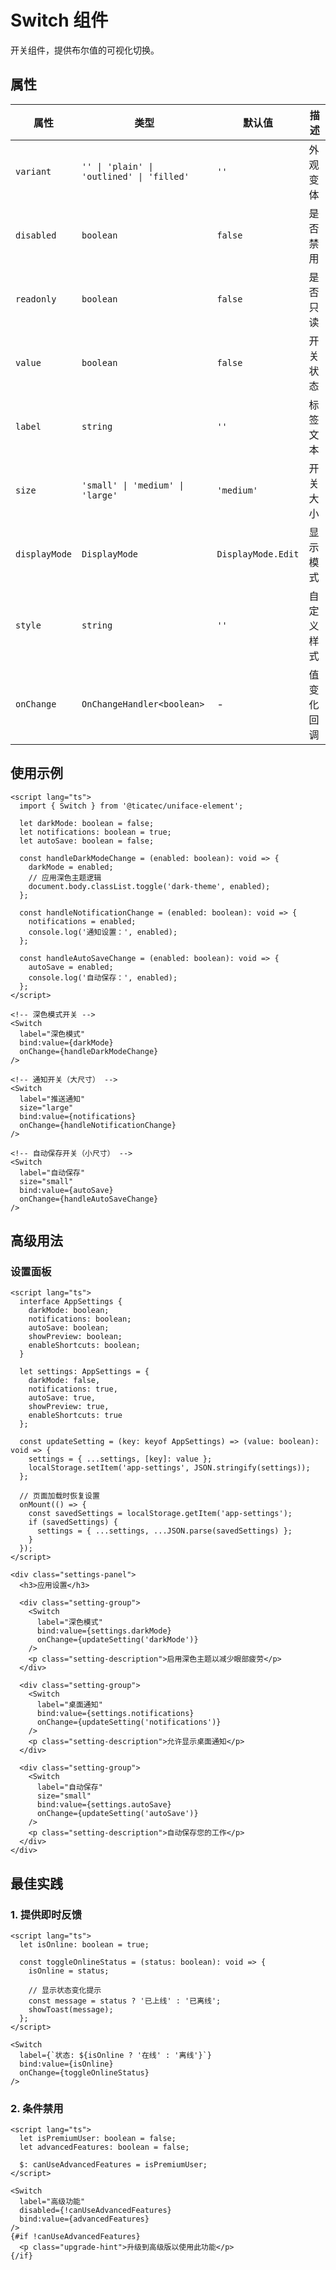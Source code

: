 # Switch 组件

开关组件，提供布尔值的可视化切换。

## 属性

| 属性 | 类型 | 默认值 | 描述 |
|------|------|--------|------|
| `variant` | `'' \| 'plain' \| 'outlined' \| 'filled'` | `''` | 外观变体 |
| `disabled` | `boolean` | `false` | 是否禁用 |
| `readonly` | `boolean` | `false` | 是否只读 |
| `value` | `boolean` | `false` | 开关状态 |
| `label` | `string` | `''` | 标签文本 |
| `size` | `'small' \| 'medium' \| 'large'` | `'medium'` | 开关大小 |
| `displayMode` | `DisplayMode` | `DisplayMode.Edit` | 显示模式 |
| `style` | `string` | `''` | 自定义样式 |
| `onChange` | `OnChangeHandler<boolean>` | - | 值变化回调 |

## 使用示例

```svelte
<script lang="ts">
  import { Switch } from '@ticatec/uniface-element';
  
  let darkMode: boolean = false;
  let notifications: boolean = true;
  let autoSave: boolean = false;
  
  const handleDarkModeChange = (enabled: boolean): void => {
    darkMode = enabled;
    // 应用深色主题逻辑
    document.body.classList.toggle('dark-theme', enabled);
  };
  
  const handleNotificationChange = (enabled: boolean): void => {
    notifications = enabled;
    console.log('通知设置：', enabled);
  };
  
  const handleAutoSaveChange = (enabled: boolean): void => {
    autoSave = enabled;
    console.log('自动保存：', enabled);
  };
</script>

<!-- 深色模式开关 -->
<Switch 
  label="深色模式"
  bind:value={darkMode}
  onChange={handleDarkModeChange}
/>

<!-- 通知开关（大尺寸） -->
<Switch 
  label="推送通知"
  size="large"
  bind:value={notifications}
  onChange={handleNotificationChange}
/>

<!-- 自动保存开关（小尺寸） -->
<Switch 
  label="自动保存"
  size="small"
  bind:value={autoSave}
  onChange={handleAutoSaveChange}
/>
```

## 高级用法

### 设置面板
```svelte
<script lang="ts">
  interface AppSettings {
    darkMode: boolean;
    notifications: boolean;
    autoSave: boolean;
    showPreview: boolean;
    enableShortcuts: boolean;
  }
  
  let settings: AppSettings = {
    darkMode: false,
    notifications: true,
    autoSave: true,
    showPreview: true,
    enableShortcuts: true
  };
  
  const updateSetting = (key: keyof AppSettings) => (value: boolean): void => {
    settings = { ...settings, [key]: value };
    localStorage.setItem('app-settings', JSON.stringify(settings));
  };
  
  // 页面加载时恢复设置
  onMount(() => {
    const savedSettings = localStorage.getItem('app-settings');
    if (savedSettings) {
      settings = { ...settings, ...JSON.parse(savedSettings) };
    }
  });
</script>

<div class="settings-panel">
  <h3>应用设置</h3>
  
  <div class="setting-group">
    <Switch 
      label="深色模式"
      bind:value={settings.darkMode}
      onChange={updateSetting('darkMode')}
    />
    <p class="setting-description">启用深色主题以减少眼部疲劳</p>
  </div>
  
  <div class="setting-group">
    <Switch 
      label="桌面通知"
      bind:value={settings.notifications}
      onChange={updateSetting('notifications')}
    />
    <p class="setting-description">允许显示桌面通知</p>
  </div>
  
  <div class="setting-group">
    <Switch 
      label="自动保存"
      size="small"
      bind:value={settings.autoSave}
      onChange={updateSetting('autoSave')}
    />
    <p class="setting-description">自动保存您的工作</p>
  </div>
</div>
```

## 最佳实践

### 1. 提供即时反馈
```svelte
<script lang="ts">
  let isOnline: boolean = true;
  
  const toggleOnlineStatus = (status: boolean): void => {
    isOnline = status;
    
    // 显示状态变化提示
    const message = status ? '已上线' : '已离线';
    showToast(message);
  };
</script>

<Switch 
  label={`状态: ${isOnline ? '在线' : '离线'}`}
  bind:value={isOnline}
  onChange={toggleOnlineStatus}
/>
```

### 2. 条件禁用
```svelte
<script lang="ts">
  let isPremiumUser: boolean = false;
  let advancedFeatures: boolean = false;
  
  $: canUseAdvancedFeatures = isPremiumUser;
</script>

<Switch 
  label="高级功能"
  disabled={!canUseAdvancedFeatures}
  bind:value={advancedFeatures}
/>
{#if !canUseAdvancedFeatures}
  <p class="upgrade-hint">升级到高级版以使用此功能</p>
{/if}
```